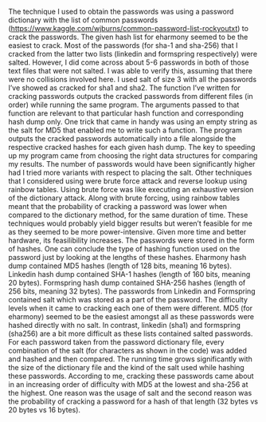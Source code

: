 The technique I used to obtain the passwords was using a password dictionary with the list of common passwords (https://www.kaggle.com/wjburns/common-password-list-rockyoutxt​) to crack the passwords. The given hash list for eharmony seemed to be the easiest to crack. Most of the passwords (for sha-1 and sha-256) that I cracked from the latter two lists (linkedin and formspring respectively) were salted. However, I did come across about 5-6 passwords in both of those text files that were not salted. I was able to verify this, assuming that there were no collisions involved here. I used salt of size 3 with all the passwords I’ve showed as cracked for sha1 and sha2. The function I’ve written for cracking passwords outputs the cracked passwords from different files (in order) while running the same program. The arguments passed to that function are relevant to that particular hash function and corresponding hash dump only. One trick that came in handy was using an empty string as the salt for MD5 that enabled me to write such a function. The program outputs the cracked passwords automatically into a file alongside the respective cracked hashes for each given hash dump. The key to speeding up my program came from choosing the right data structures for comparing my results. The number of passwords would have been significantly higher had I tried more variants with respect to placing the salt.
Other techniques that I considered using were brute force attack and reverse lookup using rainbow tables. Using brute force was like executing an exhaustive version of the dictionary attack. Along with brute forcing, using rainbow tables meant that the probability of cracking a password was lower when compared to the dictionary method, for the same duration of time. These techniques would probably yield bigger results but weren’t feasible for me as they seemed to be more power-intensive. Given more time and better hardware, its feasilibility increases.
The passwords were stored in the form of hashes. One can conclude the type of hashing function used on the password just by looking at the lengths of these hashes.
Eharmony hash dump contained MD5 hashes (length of 128 bits, meaning 16 bytes).
Linkedin hash dump contained SHA-1 hashes (length of 160 bits, meaning 20 bytes). 
Formspring hash dump contained SHA-256 hashes (length of 256 bits, meaning 32 bytes).
The passwords from Linkedin and Formspring contained salt which was stored as a part of the password. The difficulty levels when it came to cracking each one of them were different. MD5 (for eharmony) seemed to be the easiest amongst all as these passwords were hashed directly with no salt. In contrast, linkedin (sha1) and formspring (sha256) are a bit more difficult as these lists contained salted passwords. For each password taken from the password dictionary file, every combination of the salt (for characters as shown in the code) was added and hashed and then compared. The running time grows significantly with the size of the dictionary file and the kind of the salt used while hashing these passwords. According to me, cracking these passwords came about in an increasing order of difficulty with MD5 at the lowest and sha-256 at the highest. One reason was the usage of salt and the second reason was the probability of cracking a password for a hash of that length (32 bytes vs 20 bytes vs 16 bytes).
 
